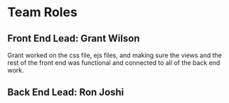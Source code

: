 # Team Roles
##  Front End Lead: Grant Wilson
Grant worked on the css file, ejs files, and making sure the views and the rest of the front end was functional and connected to all of the back end work.
## Back End Lead: Ron Joshi
